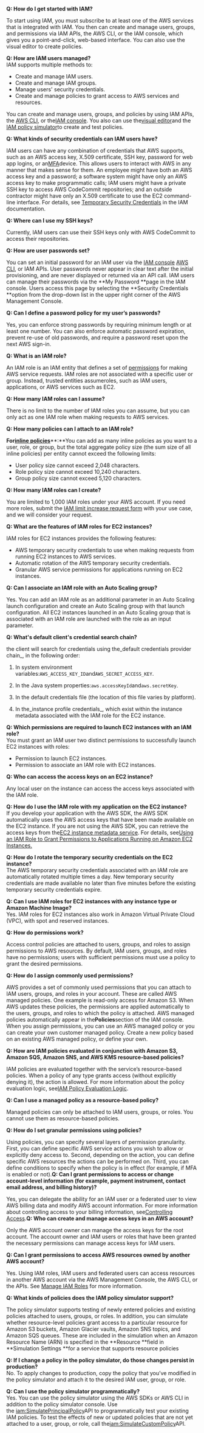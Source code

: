 **Q: How do I get started with IAM?**

To start using IAM, you must subscribe to at least one of the AWS services that is integrated with IAM. You then can create and manage users, groups, and permissions via IAM APIs, the AWS CLI, or the IAM console, which gives you a point-and-click, web-based interface. You can also use the visual editor to create policies.

**Q: How are IAM users managed?**  
IAM supports multiple methods to:

* Create and manage IAM users.
* Create and manage IAM groups.
* Manage users' security credentials.
* Create and manage policies to grant access to AWS services and resources.

You can create and manage users, groups, and policies by using IAM APIs, the [AWS CLI](http://aws.amazon.com/cli/), or the[IAM console](https://console.aws.amazon.com/iam/home). You also can use the[visual editor](https://docs.aws.amazon.com/console/iam/create-policies)and the [IAM policy simulator](https://policysim.aws.amazon.com/)to create and test policies.

**Q: What kinds of security credentials can IAM users have?**

IAM users can have any combination of credentials that AWS supports, such as an AWS access key, X.509 certificate, SSH key, password for web app logins, or an[MFA](https://amazonaws-china.com/identity/saml/)device. This allows users to interact with AWS in any manner that makes sense for them. An employee might have both an AWS access key and a password; a software system might have only an AWS access key to make programmatic calls; IAM users might have a private SSH key to access AWS CodeCommit repositories; and an outside contractor might have only an X.509 certificate to use the EC2 command-line interface. For details, see [Temporary Security Credentials](http://docs.aws.amazon.com/IAM/latest/UserGuide/Using_ManagingLogins.html) in the IAM documentation.

**Q: Where can I use my SSH keys?**

Currently, IAM users can use their SSH keys only with AWS CodeCommit to access their repositories.

**Q: How are user passwords set?**

You can set an initial password for an IAM user via the [IAM console](https://console.aws.amazon.com/iam/home) [AWS CLI](http://amazonaws-china.com/cli/), or IAM APIs. User passwords never appear in clear text after the initial provisioning, and are never displayed or returned via an API call. IAM users can manage their passwords via the **My Password **page in the IAM console. Users access this page by selecting the **Security Credentials **option from the drop-down list in the upper right corner of the AWS Management Console.

**Q: Can I define a password policy for my user’s passwords?**

Yes, you can enforce strong passwords by requiring minimum length or at least one number. You can also enforce automatic password expiration, prevent re-use of old passwords, and require a password reset upon the next AWS sign-in.

**Q: What is an IAM role?**

An IAM role is an IAM entity that defines a set of [permissions](https://amazonaws-china.com/iam/details/manage-permissions/) for making AWS service requests. IAM roles are not associated with a specific user or group. Instead, trusted entities assumeroles, such as IAM users, applications, or AWS services such as EC2.

**Q: How many IAM roles can I assume?**

There is no limit to the number of IAM roles you can assume, but you can only act as one IAM role when making requests to AWS services.

**Q: How many policies can I attach to an IAM role?**

**For**[**inline policies**](http://docs.aws.amazon.com/IAM/latest/UserGuide/access_policies_managed-vs-inline.html)**:**You can add as many inline policies as you want to a user, role, or group, but the total aggregate policy size \(the sum size of all inline policies\) per entity cannot exceed the following limits:

* User policy size cannot exceed 2,048 characters.
* Role policy size cannot exceed 10,240 characters.
* Group policy size cannot exceed 5,120 characters.

**Q: How many IAM roles can I create?**

You are limited to 1,000 IAM roles under your AWS account. If you need more roles, submit the [IAM limit increase request form](https://portal.aws.amazon.com/gp/aws/html-forms-controller/iam-limit-increase-request) with your use case, and we will consider your request.

**Q: What are the features of IAM roles for EC2 instances?**

IAM roles for EC2 instances provides the following features:

* AWS temporary security credentials to use when making requests from running EC2 instances to AWS services.
* Automatic rotation of the AWS temporary security credentials.
* Granular AWS service permissions for applications running on EC2 instances.

**Q: Can I associate an IAM role with an Auto Scaling group?**

Yes. You can add an IAM role as an additional parameter in an Auto Scaling launch configuration and create an Auto Scaling group with that launch configuration. All EC2 instances launched in an Auto Scaling group that is associated with an IAM role are launched with the role as an input parameter.

**Q: What's default client's credential search chain?**

the client will search for credentials using the_default credentials provider chain_, in the following order:

1. In system environment variables:`AWS_ACCESS_KEY_ID`and`AWS_SECRET_ACCESS_KEY`.

2. In the Java system properties:`aws.accessKeyId`and`aws.secretKey`.

3. In the default credentials file \(the location of this file varies by platform\).

4. In the_instance profile credentials_, which exist within the instance metadata associated with the IAM role for the EC2 instance.

**Q: Which permissions are required to launch EC2 instances with an IAM role?**  
You must grant an IAM user two distinct permissions to successfully launch EC2 instances with roles:

* Permission to launch EC2 instances.
* Permission to associate an IAM role with EC2 instances.

**Q: Who can access the access keys on an EC2 instance?**

Any local user on the instance can access the access keys associated with the IAM role.

**Q: How do I use the IAM role with my application on the EC2 instance?**  
If you develop your application with the AWS SDK, the AWS SDK automatically uses the AWS access keys that have been made available on the EC2 instance. If you are not using the AWS SDK, you can retrieve the access keys from the[EC2 instance metadata service](http://docs.amazonwebservices.com/AWSEC2/latest/UserGuide/AESDG-chapter-instancedata.html). For details, see[Using an IAM Role to Grant Permissions to Applications Running on Amazon EC2 Instances.](http://docs.aws.amazon.com/IAM/latest/UserGuide/role-usecase-ec2app.html)

**Q: How do I rotate the temporary security credentials on the EC2 instance?**  
The AWS temporary security credentials associated with an IAM role are automatically rotated multiple times a day. New temporary security credentials are made available no later than five minutes before the existing temporary security credentials expire.

**Q: Can I use IAM roles for EC2 instances with any instance type or Amazon Machine Image?**  
Yes. IAM roles for EC2 instances also work in Amazon Virtual Private Cloud \(VPC\), with spot and reserved instances.

**Q: How do permissions work?**

Access control policies are attached to users, groups, and roles to assign permissions to AWS resources. By default, IAM users, groups, and roles have no permissions; users with sufficient permissions must use a policy to grant the desired permissions.

**Q: How do I assign commonly used permissions?**

AWS provides a set of commonly used permissions that you can attach to IAM users, groups, and roles in your account. These are called AWS managed policies. One example is read-only access for Amazon S3. When AWS updates these policies, the permissions are applied automatically to the users, groups, and roles to which the policy is attached. AWS managed policies automatically appear in the**Policies**section of the IAM console. When you assign permissions, you can use an AWS managed policy or you can create your own customer managed policy. Create a new policy based on an existing AWS managed policy, or define your own.

**Q: How are IAM policies evaluated in conjunction with Amazon S3, Amazon SQS, Amazon SNS, and AWS KMS resource-based policies?**

IAM policies are evaluated together with the service’s resource-based policies. When a policy of any type grants access \(without explicitly denying it\), the action is allowed. For more information about the policy evaluation logic, see[IAM Policy Evaluation Logic](http://docs.aws.amazon.com/IAM/latest/UserGuide/AccessPolicyLanguage_EvaluationLogic.html).

**Q: Can I use a managed policy as a resource-based policy?**

Managed policies can only be attached to IAM users, groups, or roles. You cannot use them as resource-based policies.

**Q: How do I set granular permissions using policies?**

Using policies, you can specify several layers of permission granularity. First, you can define specific AWS service actions you wish to allow or explicitly deny access to. Second, depending on the action, you can define specific AWS resources the actions can be performed on. Third, you can define conditions to specify when the policy is in effect \(for example, if MFA is enabled or not\).**Q: Can I grant permissions to access or change account-level information \(for example, payment instrument, contact email address, and billing history\)?**

Yes, you can delegate the ability for an IAM user or a federated user to view AWS billing data and modify AWS account information. For more information about controlling access to your billing information, see[Controlling Access](http://docs.aws.amazon.com/awsaccountbilling/latest/aboutv2/control-access-billing.html).**Q: Who can create and manage access keys in an AWS account?**

Only the AWS account owner can manage the access keys for the root account. The account owner and IAM users or roles that have been granted the necessary permissions can manage access keys for IAM users.

**Q: Can I grant permissions to access AWS resources owned by another AWS account?**

Yes. Using IAM roles, IAM users and federated users can access resources in another AWS account via the AWS Management Console, the AWS CLI, or the APIs. See [Manage IAM Roles](http://amazonaws-china.com/iam/details/manage-roles/) for more information.

**Q: What kinds of policies does the IAM policy simulator support?**

The policy simulator supports testing of newly entered policies and existing policies attached to users, groups, or roles. In addition, you can simulate whether resource-level policies grant access to a particular resource for Amazon S3 buckets, Amazon Glacier vaults, Amazon SNS topics, and Amazon SQS queues. These are included in the simulation when an Amazon Resource Name \(ARN\) is specified in the **Resource **field in **Simulation Settings **for a service that supports resource policies

**Q: If I change a policy in the policy simulator, do those changes persist in production?**  
No. To apply changes to production, copy the policy that you’ve modified in the policy simulator and attach it to the desired IAM user, group, or role.  


**Q: Can I use the policy simulator programmatically?**  
Yes. You can use the policy simulator using the AWS SDKs or AWS CLI in addition to the policy simulator console. Use the [iam:SimulatePrincipalPolicy](http://docs.aws.amazon.com/IAM/latest/APIReference/API_SimulatePrincipalPolicy.html)API to programmatically test your existing IAM policies. To test the effects of new or updated policies that are not yet attached to a user, group, or role, call the[iam:SimulateCustomPolicy](http://docs.aws.amazon.com/IAM/latest/APIReference/API_SimulateCustomPolicy.html)API.  



